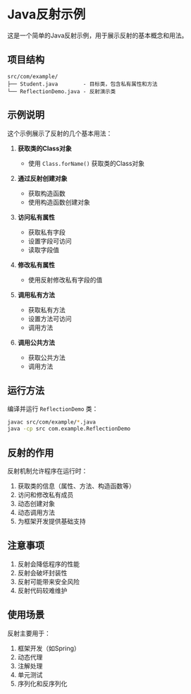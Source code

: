 # Java反射示例

这是一个简单的Java反射示例，用于展示反射的基本概念和用法。

## 项目结构

```
src/com/example/
├── Student.java        - 目标类，包含私有属性和方法
└── ReflectionDemo.java - 反射演示类
```

## 示例说明

这个示例展示了反射的几个基本用法：

1. **获取类的Class对象**
   - 使用 `Class.forName()` 获取类的Class对象

2. **通过反射创建对象**
   - 获取构造函数
   - 使用构造函数创建对象

3. **访问私有属性**
   - 获取私有字段
   - 设置字段可访问
   - 读取字段值

4. **修改私有属性**
   - 使用反射修改私有字段的值

5. **调用私有方法**
   - 获取私有方法
   - 设置方法可访问
   - 调用方法

6. **调用公共方法**
   - 获取公共方法
   - 调用方法

## 运行方法

编译并运行 `ReflectionDemo` 类：

```bash
javac src/com/example/*.java
java -cp src com.example.ReflectionDemo
```

## 反射的作用

反射机制允许程序在运行时：

1. 获取类的信息（属性、方法、构造函数等）
2. 访问和修改私有成员
3. 动态创建对象
4. 动态调用方法
5. 为框架开发提供基础支持

## 注意事项

1. 反射会降低程序的性能
2. 反射会破坏封装性
3. 反射可能带来安全风险
4. 反射代码较难维护

## 使用场景

反射主要用于：

1. 框架开发（如Spring）
2. 动态代理
3. 注解处理
4. 单元测试
5. 序列化和反序列化 